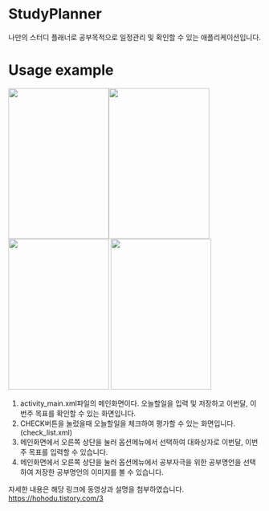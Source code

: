 # StudyPlanner
나만의 스터디 플래너로 공부목적으로 일정관리 및 확인할 수 있는 애플리케이션입니다.

# Usage example
<img src="https://user-images.githubusercontent.com/47858282/72673762-19d1f000-3ab2-11ea-91d2-cbcb182e97f8.png" width="200" height="300"/><img src="https://user-images.githubusercontent.com/47858282/72673991-df1d8700-3ab4-11ea-89a3-f0e5c17292fe.png" width="200" height="300"/><img src="https://user-images.githubusercontent.com/47858282/72673999-eba1df80-3ab4-11ea-8242-faf325c1fd1b.png" width="200" height="300"/> <img src="https://user-images.githubusercontent.com/47858282/72674003-f492b100-3ab4-11ea-9d66-4747541452af.png" width="200" height="300"/>  
1. activity_main.xml파일의 메인화면이다. 오늘할일을 입력 및 저장하고 이번달, 이번주 목표를 확인할 수 있는 화면입니다.
2. CHECK버튼을 눌렀을때 오늘할일을 체크하여 평가할 수 있는 화면입니다.(check_list.xml)
3. 메인화면에서 오른쪽 상단을 눌러 옵션메뉴에서 선택하여 대화상자로 이번달, 이번주 목표를 입력할 수 있습니다.
4. 메인화면에서 오른쪽 상단을 눌러 옵션메뉴에서 공부자극을 위한 공부명언을 선택하여 저장한 공부명언의 이미지를 볼 수 있습니다.

자세한 내용은 해당 링크에 동영상과 설명을 첨부하였습니다.
https://hohodu.tistory.com/3 

